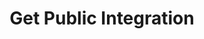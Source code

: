 ---
title: Get Public Integration
excerpt: Get public integration by name and version
api:
  file: botpress-api.json
  operationId: getPublicIntegration
deprecated: false
hidden: false
metadata:
  title: ''
  description: ''
  robots: index
next:
  description: ''
---